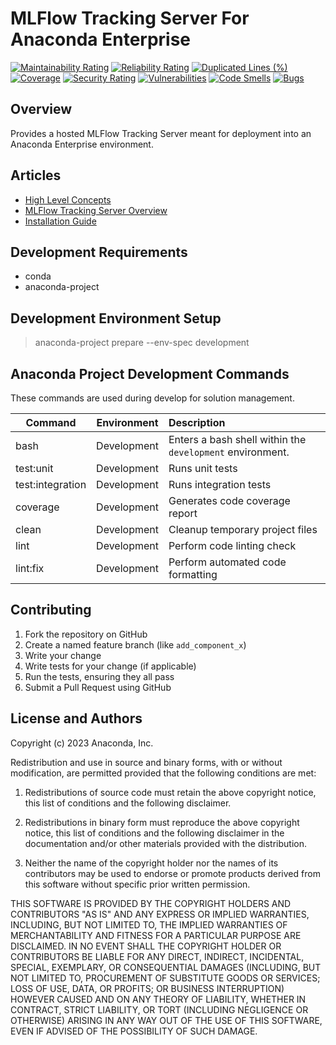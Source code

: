 #  MLFlow Tracking Server For Anaconda Enterprise

[![Maintainability Rating](https://sonarcloud.io/api/project_badges/measure?project=shapeandshare_mlflow.tracking.server&metric=sqale_rating)](https://sonarcloud.io/summary/new_code?id=shapeandshare_mlflow.tracking.server)
[![Reliability Rating](https://sonarcloud.io/api/project_badges/measure?project=shapeandshare_mlflow.tracking.server&metric=reliability_rating)](https://sonarcloud.io/summary/new_code?id=shapeandshare_mlflow.tracking.server)
[![Duplicated Lines (%)](https://sonarcloud.io/api/project_badges/measure?project=shapeandshare_mlflow.tracking.server&metric=duplicated_lines_density)](https://sonarcloud.io/summary/new_code?id=shapeandshare_mlflow.tracking.server)
[![Coverage](https://sonarcloud.io/api/project_badges/measure?project=shapeandshare_mlflow.tracking.server&metric=coverage)](https://sonarcloud.io/summary/new_code?id=shapeandshare_mlflow.tracking.server)
[![Security Rating](https://sonarcloud.io/api/project_badges/measure?project=shapeandshare_mlflow.tracking.server&metric=security_rating)](https://sonarcloud.io/summary/new_code?id=shapeandshare_mlflow.tracking.server)
[![Vulnerabilities](https://sonarcloud.io/api/project_badges/measure?project=shapeandshare_mlflow.tracking.server&metric=vulnerabilities)](https://sonarcloud.io/summary/new_code?id=shapeandshare_mlflow.tracking.server)
[![Code Smells](https://sonarcloud.io/api/project_badges/measure?project=shapeandshare_mlflow.tracking.server&metric=code_smells)](https://sonarcloud.io/summary/new_code?id=shapeandshare_mlflow.tracking.server)
[![Bugs](https://sonarcloud.io/api/project_badges/measure?project=shapeandshare_mlflow.tracking.server&metric=bugs)](https://sonarcloud.io/summary/new_code?id=shapeandshare_mlflow.tracking.server)

Overview
--------
Provides a hosted MLFlow Tracking Server meant for deployment into an Anaconda Enterprise environment.

Articles
--------

* [High Level Concepts](docs/source/high_level_concepts.md)
* [MLFlow Tracking Server Overview](docs/source/server_overview.md)
* [Installation Guide](docs/source/installation_guide.md)

Development Requirements
--------
* conda
* anaconda-project

Development Environment Setup
--------
> anaconda-project prepare --env-spec development

Anaconda Project Development Commands
--------
These commands are used during develop for solution management.

| Command          | Environment  | Description                                               |
|------------------|--------------|:----------------------------------------------------------|
| bash             | Development  | Enters a bash shell within the `development` environment. |
| test:unit        | Development  | Runs unit tests                                           |
| test:integration | Development  | Runs integration tests                                    |
| coverage         | Development  | Generates code coverage report                            |
| clean            | Development  | Cleanup temporary project files                           |
| lint             | Development  | Perform code linting check                                |
| lint:fix         | Development  | Perform automated code formatting                         |

Contributing
------------
1. Fork the repository on GitHub
2. Create a named feature branch (like `add_component_x`)
3. Write your change
4. Write tests for your change (if applicable)
5. Run the tests, ensuring they all pass
6. Submit a Pull Request using GitHub

License and Authors
-------------------
Copyright (c) 2023 Anaconda, Inc.

Redistribution and use in source and binary forms, with or without
modification, are permitted provided that the following conditions are
met:

1. Redistributions of source code must retain the above copyright
notice, this list of conditions and the following disclaimer.

2. Redistributions in binary form must reproduce the above copyright
notice, this list of conditions and the following disclaimer in the
documentation and/or other materials provided with the distribution.

3. Neither the name of the copyright holder nor the names of its
contributors may be used to endorse or promote products derived from
this software without specific prior written permission.

THIS SOFTWARE IS PROVIDED BY THE COPYRIGHT HOLDERS AND CONTRIBUTORS "AS
IS" AND ANY EXPRESS OR IMPLIED WARRANTIES, INCLUDING, BUT NOT LIMITED
TO, THE IMPLIED WARRANTIES OF MERCHANTABILITY AND FITNESS FOR A
PARTICULAR PURPOSE ARE DISCLAIMED. IN NO EVENT SHALL THE COPYRIGHT
HOLDER OR CONTRIBUTORS BE LIABLE FOR ANY DIRECT, INDIRECT, INCIDENTAL,
SPECIAL, EXEMPLARY, OR CONSEQUENTIAL DAMAGES (INCLUDING, BUT NOT LIMITED
TO, PROCUREMENT OF SUBSTITUTE GOODS OR SERVICES; LOSS OF USE, DATA, OR
PROFITS; OR BUSINESS INTERRUPTION) HOWEVER CAUSED AND ON ANY THEORY OF
LIABILITY, WHETHER IN CONTRACT, STRICT LIABILITY, OR TORT (INCLUDING
NEGLIGENCE OR OTHERWISE) ARISING IN ANY WAY OUT OF THE USE OF THIS
SOFTWARE, EVEN IF ADVISED OF THE POSSIBILITY OF SUCH DAMAGE.

